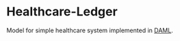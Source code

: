 # Healthcare-Ledger
Model for simple healthcare system implemented in [DAML](https://github.com/digital-asset/daml).
